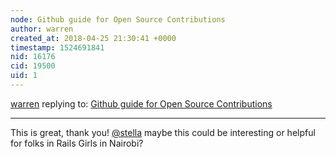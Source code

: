 ```yaml
---
node: Github guide for Open Source Contributions
author: warren
created_at: 2018-04-25 21:30:41 +0000
timestamp: 1524691841
nid: 16176
cid: 19500
uid: 1
---
```




[warren](../profile/warren) replying to: [Github guide for Open Source Contributions](../notes/stefannibrasil/04-20-2018/github-guide-for-open-source-contributions)

----
This is great, thank you! [@stella](/profile/stella) maybe this could be interesting or helpful for folks in Rails Girls in Nairobi?